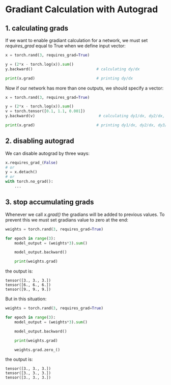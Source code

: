 
# Gradiant Calculation with Autograd

## 1. calculating grads

If we want to enable gradiant calculation for a network, we must set *requires_grad* equal to True when we define input vector:

```python
x = torch.rand(3, requires_grad=True)

y = (2*x - torch.log(x)).sum()
y.backward()                            # calculating dy/dx

print(x.grad)                           # printing dy/dx
```

Now if our network has more than one outputs, we should specify a vector:

```python
x = torch.rand(3, requires_grad=True)

y = (2*x - torch.log(x)).sum()
v = torch.tensor([0.1, 1.1, 0.001])
y.backward(v)                            # calculating dy1/dx, dy2/dx, dy3/dx along v vector (I think)

print(x.grad)                           # printing dy1/dx, dy2/dx, dy3/dx (I think)
```

## 2. disabling autograd

We can disable autograd by three ways:

```python
x.requires_grad_(False)
# or
y = x.detach()
# or
with torch.no_grad():
    ...
```

## 3. stop accumulating grads

Whenever we call *x.grad()* the gradians will be added to previous values. To prevent this we must set gradians value to zero at the end:

```python
weights = torch.rand(3, requires_grad=True)

for epoch in range(3):
    model_output = (weights*3).sum()

    model_output.backward()

    print(weights.grad)
```

the output is:

```
tensor([3., 3., 3.])
tensor([6., 6., 6.])
tensor([9., 9., 9.])
```

But in this situation:

```python
weights = torch.rand(3, requires_grad=True)

for epoch in range(3):
    model_output = (weights*3).sum()

    model_output.backward()

    print(weights.grad)

    weights.grad.zero_()
```

the output is:

```
tensor([3., 3., 3.])
tensor([3., 3., 3.])
tensor([3., 3., 3.])
```
